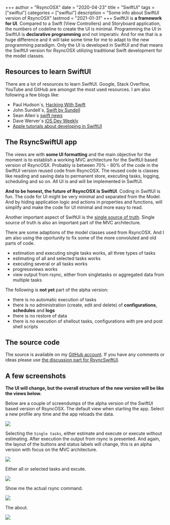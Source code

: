 +++
author = "RsyncOSX"
date = "2020-04-23"
title =  "SwiftUI"
tags = ["swiftui"]
categories = ["swiftui"]
description = "Some info about SwiftUI version of RsyncOSX"
lastmod = "2021-01-31"
+++
SwiftUI is **a framework for UI**. Compared to a Swift (View Controllers) and Storyboard application, the numbers of codeline to create the UI is minimal. Programming the UI in SwiftUI is **declarative programming** and not imperativ. And for me that is a huge difference and it will take some time for me to adapt to the new programming paradigm. Only the UI is developed in SwiftUI and that means the SwiftUI version for RsyncOSX utilizing traditional Swift development for the model classes.

## Resources to learn SwiftUI

There are a lot of resources to learn SwiftUI. Google, Stack Overflow, YouTube and GitHub are amongst the most used resources. I am also following a few blogs like:

- Paul Hudson´s, [Hacking With Swift](https://www.hackingwithswift.com/)
- John Sundell´s, [Swift by Sundell](https://swiftbysundell.com/)
- Sean Allen´s [swift news](https://github.com/SAllen0400/swift-news)
- Dave Werver´s [iOS Dev Weekly](https://iosdevweekly.com/)
- [Apple tutorials about developing in SwiftUI](https://developer.apple.com/tutorials/app-dev-training)

## The RsyncSwiftUI app

The views are with **some UI formatting** and the main objective for the moment is to establish a working MVC architecture for the SwiftUI based version of RsyncOSX. Probably is between 70% - 80% of the code in the SwiftUI version reused code from RsyncOSX. The reused code is classes like reading and saving data to permanent store, executing tasks, logging, scheduling and so on. All UI is and will be implemented in SwiftUI.

**And to be honest, the future of RsyncOSX is SwiftUI**. Coding in SwiftUI is fun. The code for UI might be very minimal and separated from the Model. And by hiding application logic and actions in properties and functions, will  simplify and make the code for UI minimal and more easy to read.

Another important aspect of SwiftUI is the [single source of truth](https://developer.apple.com/documentation/swiftui/managing-user-interface-state). Single source of truth is also an important part of the MVC architecture.

There are some adaptions of the model classes used from RsyncOSX. And I am also using the oportunity to fix some of the more convoluted and old parts of code.

- estimation and executing single tasks works, all three types of tasks
- estimating of all and selected tasks works
- executing several or all tasks works
- progressviews works
- view output from rsync, either from singletasks or aggregated data from multiple tasks

The following is **not yet** part of the alpha version:

- there is no automatic execution of tasks
- there is no administration (create, edit and delete) of **configurations**, **schedules** and **logs**
- there is no restore of data
- there is no execution of shellout tasks, configurations with pre and post shell scripts

## The source code

The source is available on my [GitHub account](https://github.com/rsyncOSX/RsyncSwiftUI). If you have any comments or ideas please use [the discussion part for RsyncSwiftUI](https://github.com/rsyncOSX/RsyncSwiftUI/discussions).

## A few screenshots

**The UI will change, but the overall structure of the new version will be like the views below.**

Below are a couple of screendumps of the alpha version of the SwiftUI based version of RsyncOSX. The default view when starting the app. Select a new profile any time and the app reloads the data.

![](/images/RsyncOSX/master/swiftui/1.png)

Selecting the `Single tasks`, either estimate and execute or execute without estimating. After execution the output from rsync is presented. And again, the layout of the buttons and status labels will change, this is an alpha version with focus on the MVC architecture.

![](/images/RsyncOSX/master/swiftui/2.png)

Either all or selected tasks and excute.

![](/images/RsyncOSX/master/swiftui/3.png)

Show me the actual rsync command.

![](/images/RsyncOSX/master/swiftui/4.png)

The about.

![](/images/RsyncOSX/master/swiftui/7.png)
